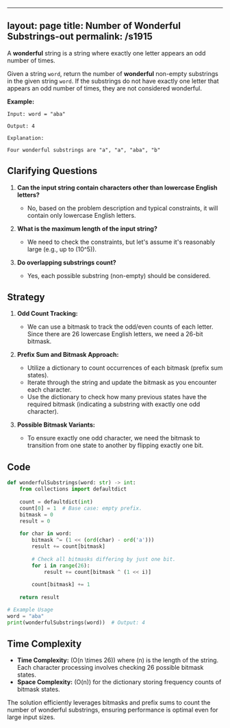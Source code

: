
---
layout: page
title:  Number of Wonderful Substrings-out
permalink: /s1915
---

A **wonderful** string is a string where exactly one letter appears an odd number of times.

Given a string `word`, return the number of **wonderful** non-empty substrings in the given string `word`. If the substrings do not have exactly one letter that appears an odd number of times, they are not considered wonderful.

**Example:**
    
    Input: word = "aba"
    
    Output: 4
    
    Explanation:
    
    Four wonderful substrings are "a", "a", "aba", "b"

## Clarifying Questions
1. **Can the input string contain characters other than lowercase English letters?**
   - No, based on the problem description and typical constraints, it will contain only lowercase English letters.
   
2. **What is the maximum length of the input string?**
   - We need to check the constraints, but let's assume it's reasonably large (e.g., up to \(10^5\)).

3. **Do overlapping substrings count?**
   - Yes, each possible substring (non-empty) should be considered.

## Strategy

1. **Odd Count Tracking:**
   - We can use a bitmask to track the odd/even counts of each letter. Since there are 26 lowercase English letters, we need a 26-bit bitmask.

2. **Prefix Sum and Bitmask Approach:**
   - Utilize a dictionary to count occurrences of each bitmask (prefix sum states).
   - Iterate through the string and update the bitmask as you encounter each character.
   - Use the dictionary to check how many previous states have the required bitmask (indicating a substring with exactly one odd character).

3. **Possible Bitmask Variants:**
   - To ensure exactly one odd character, we need the bitmask to transition from one state to another by flipping exactly one bit.

## Code

```python
def wonderfulSubstrings(word: str) -> int:
    from collections import defaultdict
    
    count = defaultdict(int)
    count[0] = 1  # Base case: empty prefix.
    bitmask = 0
    result = 0
    
    for char in word:
        bitmask ^= (1 << (ord(char) - ord('a')))
        result += count[bitmask]
        
        # Check all bitmasks differing by just one bit.
        for i in range(26):
            result += count[bitmask ^ (1 << i)]
        
        count[bitmask] += 1
    
    return result

# Example Usage
word = "aba"
print(wonderfulSubstrings(word))  # Output: 4
```

## Time Complexity

- **Time Complexity:** \(O(n \times 26)\) where \(n\) is the length of the string. Each character processing involves checking 26 possible bitmask states.
- **Space Complexity:** \(O(n)\) for the dictionary storing frequency counts of bitmask states.

The solution efficiently leverages bitmasks and prefix sums to count the number of wonderful substrings, ensuring performance is optimal even for large input sizes.